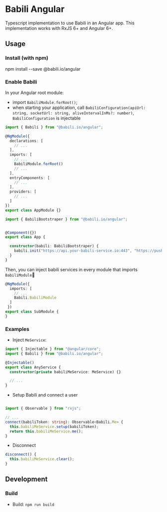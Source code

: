 # Babili Angular

Typescript implementation to use Babili in an Angular app.
This implementation works with RxJS 6+ and Angular 6+.

## Usage

### Install (with npm)

npm install --save @babili.io/angular

### Enable Babili

In your Angular root module: 
* import `BabiliModule.forRoot()`;
* when starting your application, call `BabiliConfiguration(apiUrl: string, socketUrl: string, aliveIntervalInMs?: number)`, `BabiliConfiguration` is injectable

```typescript
import { Babili } from "@babili.io/angular";

@NgModule({
  declarations: [ 
    // ...
  ],
  imports: [
    // ...
    BabiliModule.forRoot()
    // ...
  ],
  entryComponents: [
    // ...
  ],
  providers: [
    // ...
  ]
})
export class AppModule {}
```

```typescript
import { BabiliBootstraper } from "@babili.io/angular";


@Component({})
export class App {

  constructor(babili: BabiliBootstraper) {
    babili.init("https://api.your-babili-service.io:443", "https://pusher.your-babili-service.io:443", 5000);
  }
}
```

Then, you can inject babili services in every module that imports `BabiliModule`

```typescript
@NgModule({
  imports: [
    // ...
    Babili.BabiliModule
  ]
 })
export class SubModule {
}
```

### Examples

* Inject `MeService`:
```typescript
import { Injectable } from "@angular/core";
import { Babili } from "@babili.io/angular";

@Injectable()
export class AnyService {
  constructor(private babiliMeService: MeService) {}

  // ...
}
```

* Setup Babili and connect a user
```typescript

import { Observable } from "rxjs";

// ...
connect(babiliToken: string): Observable<Babili.Me> {
  this.babiliMeService.setup(babiliToken);
  return this.babiliMeService.me();
}
```

* Disconnect
```typescript
disconnect() {
  this.babiliMeService.clear();
}
```

## Development

### Build

* Build: `npm run build`
